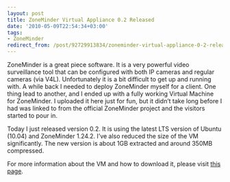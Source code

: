 ```yaml
---
layout: post
title: ZoneMinder Virtual Appliance 0.2 Released
date: '2010-05-09T22:54:34+03:00'
tags:
- ZoneMinder
redirect_from: /post/92729913834/zoneminder-virtual-appliance-0-2-released
---
```


ZoneMinder is a great piece software. It is a very powerful video surveillance tool that can be configured with both IP cameras and regular cameras (via V4L). Unfortunately it is a bit difficult to get up and running with. A while back I needed to deploy ZoneMinder myself for a client. One thing lead to another, and I ended up with a fully working Virtual Machine for ZoneMinder. I uploaded it here just for fun, but it didn’t take long before I had was linked to from the official ZoneMinder project and the visitors started to pour in.

Today I just released version 0.2. It is using the latest LTS version of Ubuntu (10.04) and ZoneMinder 1.24.2. I’ve also reduced the size of the VM significantly. The new version is about 1GB extracted and around 350MB compressed.

For more information about the VM and how to download it, please visit [this page](http://viktorpetersson.com/open-source/zoneminder-virtual-appliance).
